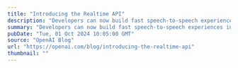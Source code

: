 ```yaml
---
title: "Introducing the Realtime API"
description: "Developers can now build fast speech-to-speech experiences into their applications"
summary: "Developers can now build fast speech-to-speech experiences into their applications"
pubDate: "Tue, 01 Oct 2024 10:05:00 GMT"
source: "OpenAI Blog"
url: "https://openai.com/blog/introducing-the-realtime-api"
thumbnail: ""
---
```


